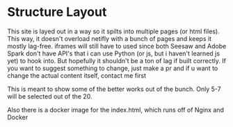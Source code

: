 # Structure Layout
This site is layed out in a way so it spilts into multiple pages (or html files). This way, it doesn't overload netifly with a bunch of pages and keeps it mostly lag-free. iframes will still have to used since both Seesaw and Adobe Spark don't have API's that i can use Python (or js, but i haven't learned js yet) to hook into. But hopefully it shouldn't be a ton of lag if built correctly. If you want to suggest something to change, just make a pr and if u want to change the actual content itself, contact me first

This is meant to show some of the better works out of the bunch. Only 5-7 will be selected out of the 20.

Also there is a docker image for the index.html, which runs off of Nginx and Docker